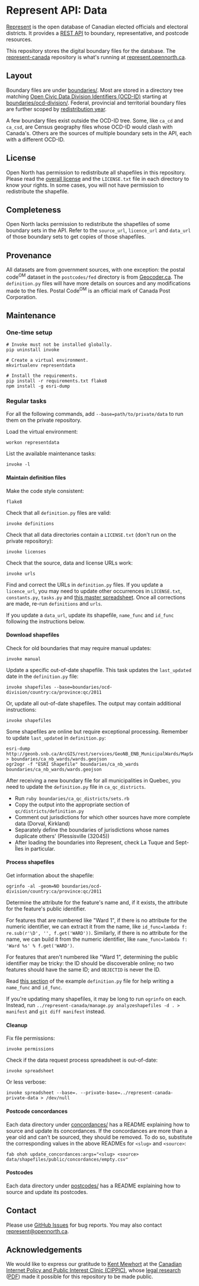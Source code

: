 # Represent API: Data

[Represent](https://represent.opennorth.ca/) is the open database of Canadian elected officials and electoral districts. It provides a [REST API](https://represent.opennorth.ca/api/) to boundary, representative, and postcode resources.

This repository stores the digital boundary files for the database. The [represent-canada](https://github.com/opennorth/represent-canada) repository is what's running at [represent.opennorth.ca](https://represent.opennorth.ca/).

## Layout

Boundary files are under [boundaries/](boundaries/). Most are stored in a directory tree matching [Open Civic Data Division Identifiers (OCD-ID)](http://docs.opencivicdata.org/en/latest/proposals/0002.html) starting at [boundaries/ocd-division/](boundaries/ocd-division/). Federal, provincial and territorial boundary files are further scoped by [redistribution year](https://github.com/opennorth/represent-canada/issues/102).

A few boundary files exist outside the OCD-ID tree. Some, like `ca_cd` and `ca_csd`, are Census geography files whose OCD-ID would clash with Canada's. Others are the sources of multiple boundary sets in the API, each with a different OCD-ID.

## License

Open North has permission to redistribute all shapefiles in this repository. Please read the [overall license](https://github.com/opennorth/represent-canada-data/tree/master/LICENSE.txt) and the `LICENSE.txt` file in each directory to know your rights. In some cases, you will not have permission to redistribute the shapefile.

## Completeness

Open North lacks permission to redistribute the shapefiles of some boundary sets in the API. Refer to the `source_url`, `licence_url` and `data_url` of those boundary sets to get copies of those shapefiles.

## Provenance

All datasets are from government sources, with one exception: the postal code<sup>OM</sup> dataset in the `postcodes/fed` directory is from [Geocoder.ca](http://geocoder.ca/). The `definition.py` files will have more details on sources and any modifications made to the files. Postal Code<sup>OM</sup> is an official mark of Canada Post Corporation.

## Maintenance

### One-time setup

    # Invoke must not be installed globally.
    pip uninstall invoke

    # Create a virtual environment.
    mkvirtualenv representdata

    # Install the requirements.
    pip install -r requirements.txt flake8
    npm install -g esri-dump

### Regular tasks

For all the following commands, add `--base=path/to/private/data` to run them on the private repository.

Load the virtual environment:

    workon representdata

List the available maintenance tasks:

    invoke -l

#### Maintain definition files

Make the code style consistent:

    flake8

Check that all `definition.py` files are valid:

    invoke definitions

Check that all data directories contain a `LICENSE.txt` (don't run on the private repository):

    invoke licenses

Check that the source, data and license URLs work:

    invoke urls

Find and correct the URLs in `definition.py` files. If you update a `licence_url`, you may need to update other occurrences in `LICENSE.txt`, `constants.py`, `tasks.py` and [this master spreadsheet](https://docs.google.com/spreadsheets/d/1AmLQD2KwSpz3B4eStLUPmUQJmOOjRLI3ZUZSD5xUTWM/edit#gid=0). Once all corrections are made, re-run `definitions` and `urls`.

If you update a `data_url`, update its shapefile, `name_func` and `id_func` following the instructions below.

#### Download shapefiles

Check for old boundaries that may require manual updates:

    invoke manual

Update a specific out-of-date shapefile. This task updates the `last_updated` date in the `definition.py` file:

    invoke shapefiles --base=boundaries/ocd-division/country:ca/province:qc/2011

Or, update all out-of-date shapefiles. The output may contain additional instructions:

    invoke shapefiles

Some shapefiles are online but require exceptional processing. Remember to update `last_updated` in `definition.py`:

    esri-dump http://geonb.snb.ca/ArcGIS/rest/services/GeoNB_ENB_MunicipalWards/MapServer/0 > boundaries/ca_nb_wards/wards.geojson
    ogr2ogr -f "ESRI Shapefile" boundaries/ca_nb_wards boundaries/ca_nb_wards/wards.geojson

After receiving a new boundary file for all municipalities in Quebec, you need to update the `definition.py` file in `ca_qc_districts`.

* Run `ruby boundaries/ca_qc_districts/sets.rb`
* Copy the output into the appropriate section of `qc/districts/definition.py`
* Comment out jurisdictions for which other sources have more complete data (Dorval, Kirkland)
* Separately define the boundaries of jurisdictions whose names duplicate others' (Plessisville (32045))
* After loading the boundaries into Represent, check La Tuque and Sept-Îles in particular.

#### Process shapefiles

Get information about the shapefile:

    ogrinfo -al -geom=NO boundaries/ocd-division/country:ca/province:qc/2011

Determine the attribute for the feature's name and, if it exists, the attribute for the feature's public identifier.

For features that are numbered like "Ward 1", if there is no attribute for the numeric identifier, we can extract it from the name, like `id_func=lambda f: re.sub(r'\D', '', f.get('WARD'))`. Similarly, if there is no attribute for the name, we can build it from the numeric identifier, like `name_func=lambda f: 'Ward %s' % f.get('WARD')`.

For features that aren't numbered like "Ward 1", determining the public identifier may be tricky: the ID should be discoverable online; no two features should have the same ID; and `OBJECTID` is never the ID.

Read [this section](https://github.com/opennorth/represent-boundaries/blob/master/definition.example.py#L51-L76) of the example `definition.py` file for help writing a `name_func` and `id_func`.

If you're updating many shapefiles, it may be long to run `ogrinfo` on each. Instead, run `../represent-canada/manage.py analyzeshapefiles -d . > manifest` and `git diff manifest` instead.

#### Cleanup

Fix file permissions:

    invoke permissions

Check if the data request process spreadsheet is out-of-date:

    invoke spreadsheet

Or less verbose:

    invoke spreadsheet --base=. --private-base=../represent-canada-private-data > /dev/null

#### Postcode concordances

Each data directory under [concordances/](concordances/) has a README explaining how to source and update its concordances. If the concordances are more than a year old and can't be sourced, they should be removed. To do so, substitute the corresponding values in the above READMEs for `<slug>` and `<source>`:

    fab ohoh update_concordances:args="<slug> <source> data/shapefiles/public/concordances/empty.csv"

#### Postcodes

Each data directory under [postcodes/](postcodes/) has a README explaining how to source and update its postcodes.

## Contact

Please use [GitHub Issues](https://github.com/opennorth/represent-canada-data/issues) for bug reports. You may also contact [represent@opennorth.ca](mailto:represent@opennorth.ca).

## Acknowledgements

We would like to express our gratitude to [Kent Mewhort](http://www.openissues.ca/) at the [Canadian Internet Policy and Public Interest Clinic (CIPPIC)](https://cippic.ca/), whose [legal research](https://cippic.ca/en/open_governance) ([PDF](https://cippic.ca/en/publications/how_to_redistribute_open_data)) made it possible for this repository to be made public.
